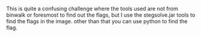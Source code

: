 This is quite a confusing challenge where the tools used are not from binwalk or foresmost to find out the flags, but I use the stegsolve.jar tools to find the flags in the image. other than that you can use python to find the flag.
